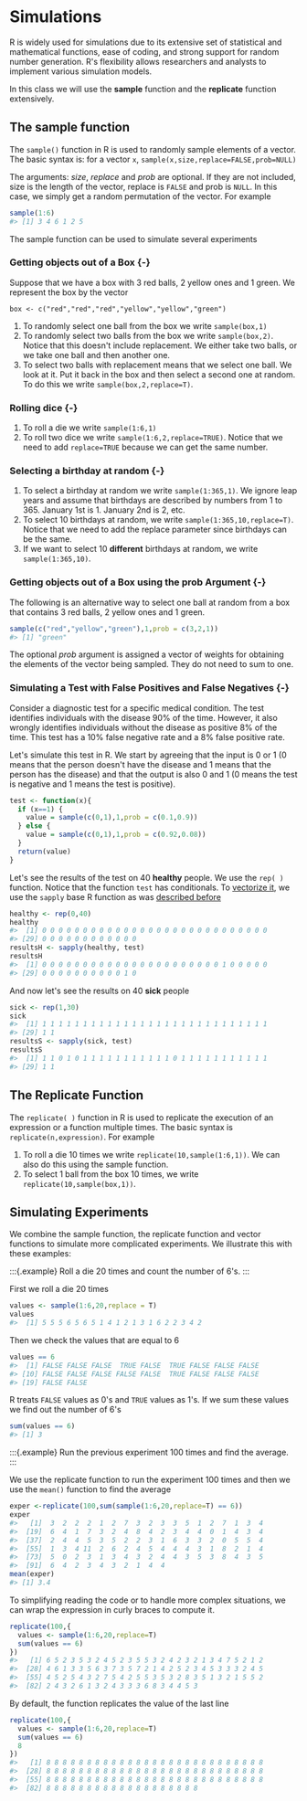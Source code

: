
# Simulations

R is widely used for simulations due to its extensive set of statistical and mathematical functions, ease of coding, and strong support for random number generation. R's flexibility allows researchers and analysts to implement various simulation models.

In this class we will use the **sample** function and the **replicate** function extensively.

## The sample function

The ```sample()``` function in R is used to randomly sample elements of a vector. 
The basic syntax is: for a vector ```x```, ```sample(x,size,replace=FALSE,prob=NULL)```

The arguments: *size*, *replace* and *prob* are optional. If they are not included, size is the length of the vector, replace is ```FALSE``` and prob is ```NULL```. In this case, we simply get a random permutation of the vector. For example


```r
sample(1:6)
#> [1] 3 4 6 1 2 5
```
The sample function can be used to simulate several experiments

### Getting objects out of a Box {-}

Suppose that we have a box with 3 red balls, 2 yellow ones and 1 green. We represent the box by the vector 
```
box <- c("red","red","red","yellow","yellow","green")
```

1. To randomly select one ball from the box we write ```sample(box,1)```
2. To randomly select two balls from the box we write ```sample(box,2)```. Notice that this doesn't include replacement. We either take two balls, or we take one ball and then another one.
3. To select two balls with replacement means that we select one ball. We look at it. Put it back in the box and then select a second one at random. To do this we write ```sample(box,2,replace=T)```. 


### Rolling dice {-}

1. To roll a die we write ```sample(1:6,1)```
2. To roll two dice we write ```sample(1:6,2,replace=TRUE)```.  Notice that we need to add ```replace=TRUE``` because we can get the same number.

### Selecting a birthday at random {-}

1. To select a birthday at random we write ```sample(1:365,1)```. We ignore leap years and assume that birthdays are described by numbers from 1 to 365. January 1st is 1. January 2nd is 2, etc.
2. To select 10 birthdays at random, we write ```sample(1:365,10,replace=T)```. Notice that we need to add the replace parameter since birthdays can be the same.
3. If we want to select 10 **different** birthdays at random, we write ```sample(1:365,10)```. 

### Getting objects out of a Box using the prob Argument {-}

The following is an alternative way to select one ball at random from a box that contains 3 red balls, 2 yellow ones and 1 green. 

```r
sample(c("red","yellow","green"),1,prob = c(3,2,1))
#> [1] "green"
```
The optional *prob* argument is assigned a vector of weights for obtaining the elements of the vector being sampled. They do not need to sum to one. 

### Simulating a Test with False Positives and False Negatives {-}

Consider a diagnostic test for a specific medical condition. The test identifies individuals with the disease 90% of the time. However, it also wrongly identifies individuals without the disease as positive 8% of the time. This test has a 10% false negative rate and a 8% false positive rate.

Let's simulate this test in R. We start by agreeing that the input is 0 or 1 (0 means that the person doesn't have the disease and 1 means that the person has the disease) and that the output is also 0 and 1 (0 means the test is negative and 1 means the test is positive).


```r
test <- function(x){
  if (x==1) {
    value = sample(c(0,1),1,prob = c(0.1,0.9))
  } else {
    value = sample(c(0,1),1,prob = c(0.92,0.08))
  }
  return(value)
}
```


Let's see the results of the test on 40 **healthy** people. We use the ```rep( )``` function.  Notice that the function ```test``` has conditionals. To [vectorize it](#vectorize), we use the ```sapply``` base R function as was [described before](#vectorize)

```r
healthy <- rep(0,40)
healthy
#>  [1] 0 0 0 0 0 0 0 0 0 0 0 0 0 0 0 0 0 0 0 0 0 0 0 0 0 0 0 0
#> [29] 0 0 0 0 0 0 0 0 0 0 0 0
resultsH <- sapply(healthy, test)
resultsH
#>  [1] 0 0 0 0 0 0 0 0 0 0 0 0 0 0 0 0 0 0 0 0 0 0 1 0 0 0 0 0
#> [29] 0 0 0 0 0 0 0 0 0 0 1 0
```

And now let's see the results on 40 **sick** people

```r
sick <- rep(1,30)
sick
#>  [1] 1 1 1 1 1 1 1 1 1 1 1 1 1 1 1 1 1 1 1 1 1 1 1 1 1 1 1 1
#> [29] 1 1
resultsS <- sapply(sick, test)
resultsS
#>  [1] 1 1 0 1 0 1 1 1 1 1 1 1 1 1 1 1 0 1 1 1 1 1 1 1 1 1 1 1
#> [29] 1 1
```

## The Replicate Function

The ```replicate( )``` function in R is used to replicate the execution of an expression or a function multiple times. The basic syntax is ```replicate(n,expression)```. For example

1. To roll a die 10 times we write ```replicate(10,sample(1:6,1))```. We can also do this using the sample function.
2. To select 1 ball from the box 10 times, we write ```replicate(10,sample(box,1))```. 

## Simulating Experiments

We combine the sample function, the replicate function and vector functions to simulate more complicated experiments. We illustrate this with these examples:

:::{.example}
Roll a die 20 times and count the number of 6's.
:::

First we roll a die 20 times


```r
values <- sample(1:6,20,replace = T)
values
#>  [1] 5 5 5 6 5 6 5 1 4 1 2 1 3 1 6 2 2 3 4 2
```

Then we check the values that are equal to 6


```r
values == 6
#>  [1] FALSE FALSE FALSE  TRUE FALSE  TRUE FALSE FALSE FALSE
#> [10] FALSE FALSE FALSE FALSE FALSE  TRUE FALSE FALSE FALSE
#> [19] FALSE FALSE
```

R treats ```FALSE``` values as 0's and ```TRUE``` values as 1's. If we sum these values we find out the number of 6's


```r
sum(values == 6)
#> [1] 3
```

:::{.example}
Run the previous experiment 100 times and find the average.
:::

We use the replicate function to run the experiment 100 times and then we use the ```mean()``` function to find the average


```r
exper <-replicate(100,sum(sample(1:6,20,replace=T) == 6))
exper 
#>   [1]  3  2  2  2  1  2  7  3  2  3  3  5  1  2  7  1  3  4
#>  [19]  6  4  1  7  3  2  4  8  4  2  3  4  4  0  1  4  3  4
#>  [37]  2  4  4  5  3  5  2  2  3  1  6  3  3  2  0  5  5  4
#>  [55]  1  3  4 11  2  6  2  4  5  4  4  4  3  1  8  2  1  4
#>  [73]  5  0  2  3  1  3  4  3  2  4  4  3  5  3  8  4  3  5
#>  [91]  6  4  2  3  4  3  2  1  4  4
mean(exper)
#> [1] 3.4
```

To simplifying reading the code or to handle more complex situations, we can wrap the expression in curly braces to compute it.


```r
replicate(100,{
  values <- sample(1:6,20,replace=T)
  sum(values == 6)
})
#>   [1] 6 5 2 3 5 3 2 4 5 2 3 5 5 3 2 4 2 3 2 1 3 4 7 5 2 1 2
#>  [28] 4 6 1 3 3 5 6 3 7 3 5 7 2 1 4 2 5 2 3 4 5 3 3 3 2 4 5
#>  [55] 4 5 2 5 4 3 2 7 5 4 2 5 5 3 5 3 2 8 3 5 1 3 2 1 5 5 2
#>  [82] 2 4 3 2 6 1 3 2 4 3 3 3 6 8 3 4 4 5 3
```
By default, the function replicates the value of the last line


```r
replicate(100,{
  values <- sample(1:6,20,replace=T)
  sum(values == 6)
  8
})
#>   [1] 8 8 8 8 8 8 8 8 8 8 8 8 8 8 8 8 8 8 8 8 8 8 8 8 8 8 8
#>  [28] 8 8 8 8 8 8 8 8 8 8 8 8 8 8 8 8 8 8 8 8 8 8 8 8 8 8 8
#>  [55] 8 8 8 8 8 8 8 8 8 8 8 8 8 8 8 8 8 8 8 8 8 8 8 8 8 8 8
#>  [82] 8 8 8 8 8 8 8 8 8 8 8 8 8 8 8 8 8 8 8
```



